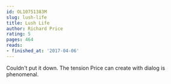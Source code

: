 ```yaml
---
id: OL10751383M
slug: lush-life
title: Lush Life
author: Richard Price
rating: 5
pages: 464
reads:
- finished_at: '2017-04-06'
---
```

Couldn't put it down. The tension Price can create with dialog is phenomenal.
